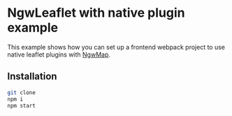 # NgwLeaflet with native plugin example

This example shows how you can set up a frontend webpack project to use native leaflet plugins with [NgwMap](https://code.nextgis.com/ngw-leaflet-readme).

## Installation

```bash
git clone
npm i
npm start
```
